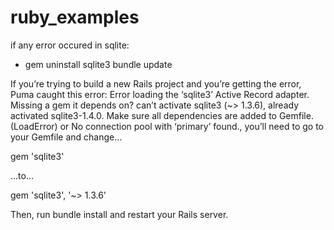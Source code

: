 # ruby_examples

if any error occured in sqlite:
* gem uninstall sqlite3
bundle update


If you’re trying to build a new Rails project and you’re getting the error, Puma caught this error: Error loading the ‘sqlite3’ Active Record adapter. Missing a gem it depends on? can’t activate sqlite3 (~> 1.3.6), already activated sqlite3-1.4.0. Make sure all dependencies are added to Gemfile. (LoadError) or No connection pool with ‘primary’ found., you’ll need to go to your Gemfile and change…

gem 'sqlite3'

…to…

gem 'sqlite3', '~> 1.3.6'

Then, run bundle install and restart your Rails server.
